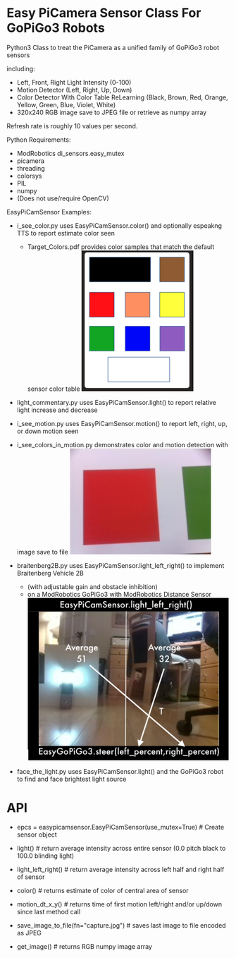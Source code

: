 # Easy PiCamera Sensor Class For GoPiGo3 Robots

Python3 Class to treat the PiCamera as a unified family of GoPiGo3 robot sensors 

including:
- Left, Front, Right Light Intensity (0-100)
- Motion Detector (Left, Right, Up, Down)
- Color Detector With Color Table ReLearning 
  (Black, Brown, Red, Orange, Yellow, Green, Blue, Violet, White) 
- 320x240 RGB image save to JPEG file or retrieve as numpy array

Refresh rate is roughly 10 values per second.

Python Requirements:
- ModRobotics di_sensors.easy_mutex 
- picamera
- threading
- colorsys
- PIL  
- numpy
- (Does not use/require OpenCV)


EasyPiCamSensor Examples:

- i_see_color.py uses EasyPiCamSensor.color() and optionally espeakng TTS to report estimate color seen
  * Target_Colors.pdf provides color samples that match the default sensor color table
![Target Color Samples](Graphics/Target_Colors_Tiny.png?raw=true)

- light_commentary.py uses EasyPiCamSensor.light() to report relative light increase and decrease
- i_see_motion.py  uses EasyPiCamSensor.motion() to report left, right, up, or down motion seen
- i_see_colors_in_motion.py demonstrates color and motion detection with image save to file
![Color and Motion Detect With Image Save](Graphics/motion_capture.jpg)

- braitenberg2B.py  uses EasyPiCamSensor.light_left_right() to implement Braitenberg Vehicle 2B 
  * (with adjustable gain and obstacle inhibition) 
  * on a ModRobotics GoPiGo3 with ModRobotics Distance Sensor
![Braitenberg Vehicle 2B using EasyPiCamSensor.light_left_right()](Graphics/Braitenberg2b_Light_Value_Stimulus.png?raw=true)

- face_the_light.py uses EasyPiCamSensor.light() and the GoPiGo3 robot to find and face brightest light source

# API

-  epcs = easypicamsensor.EasyPiCamSensor(use_mutex=True)   # Create sensor object

-  light() # return average intensity across entire sensor (0.0 pitch black to 100.0 blinding light)

-  light_left_right() # return average intensity across left half and right half of sensor

-  color() # returns estimate of color of central area of sensor

-  motion_dt_x_y() # returns time of first motion left/right and/or up/down since last method call

-  save_image_to_file(fn="capture.jpg")  # saves last image to file encoded as JPEG

-  get_image()  # returns RGB numpy image array

